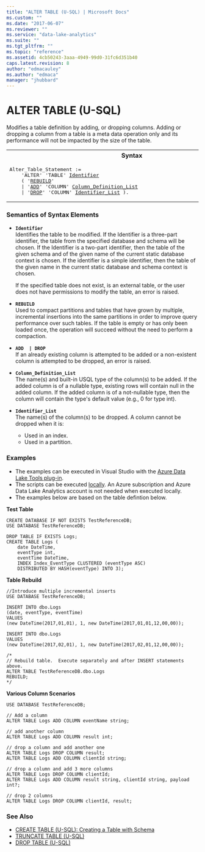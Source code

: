 ```yaml
---
title: "ALTER TABLE (U-SQL) | Microsoft Docs"
ms.custom: ""
ms.date: "2017-06-07"
ms.reviewer: ""
ms.service: "data-lake-analytics"
ms.suite: ""
ms.tgt_pltfrm: ""
ms.topic: "reference"
ms.assetid: 4cb50243-3aaa-4949-99d0-31fc6d351b40
caps.latest.revision: 8
author: "edmacauley"
ms.author: "edmaca"
manager: "jhubbard"
---
```

# ALTER TABLE (U-SQL)
Modifies a table definition by adding, or dropping columns.  Adding or dropping a column from a table is a meta data operation only and its performance will not be impacted by the size of the table. 

<table><th>Syntax</th><tr><td><pre>
Alter_Table_Statement :=                                                          
    'ALTER' 'TABLE' <a href="#ident">Identifier</a>   
    ( '<a href="#rebuild">REBUILD</a>'
    | '<a href="#add_drop">ADD</a>' 'COLUMN' <a href="#cdl">Column_Definition_List</a>     
    | '<a href="#add_drop">DROP</a>' 'COLUMN' <a href="#identList">Identifier_List</a> ).  
</pre></td></tr></table>

### Semantics of Syntax Elements  
-    <a name="ident"></a>**`Identifier`**   
Identifies the table to be modified. If the Identifier is a three-part identifier, the table from the specified database and schema will be chosen. If the Identifier is a two-part identifier, then the table of the given schema and of the given name of the current static database context is chosen. If the identifier is a simple identifier, then the table of the given name in the current static database and schema context is chosen.  
    
      If the specified table does not exist, is an external table, or the user does not have permissions to modify the table, an error is raised. 
      
-    <a name="rebuild"></a>**`REBUILD`**  
    Used to compact partitions and tables that have grown by multiple, incremental insertions into the same partitions in order to improve query performance over such tables.  If the table is empty or has only been loaded once, the operation will succeed without the need to perform a compaction.

-    <a name="add_drop"></a>**`ADD  | DROP`**  
    If an already existing column is attempted to be added or a non-existent column is attempted to be dropped, an error is raised.  
      
-    <a name="cdl"></a>**`Column_Definition_List`**       
The name(s) and built-in USQL type of the column(s) to be added.  If the added column is of a nullable type, existing rows will contain null in the added column.  If the added column is of a not-nullable type, then the column will contain the type's default value (e.g., 0 for type int).  

-    <a name="identList"></a>**`Identifier_List`**  
The name(s) of the column(s) to be dropped.  A column cannot be dropped when it is: 
     * Used in an index. 
     * Used in a partition.

### Examples
- The examples can be executed in Visual Studio with the [Azure Data Lake Tools plug-in](https://www.microsoft.com/download/details.aspx?id=49504).  
- The scripts can be executed [locally](https://docs.microsoft.com/azure/data-lake-analytics/data-lake-analytics-data-lake-tools-get-started#run-u-sql-locally).  An Azure subscription and Azure Data Lake Analytics account is not needed when executed locally.
- The examples below are based on the table defintion below.   

**Test Table**   
```
CREATE DATABASE IF NOT EXISTS TestReferenceDB; 
USE DATABASE TestReferenceDB;

DROP TABLE IF EXISTS Logs;
CREATE TABLE Logs (
    date DateTime, 
    eventType int, 
    eventTime DateTime, 
    INDEX Index_EventType CLUSTERED (eventType ASC) 
    DISTRIBUTED BY HASH(eventType) INTO 3);
```

**Table Rebuild**   
```
//Introduce multiple incremental inserts
USE DATABASE TestReferenceDB;

INSERT INTO dbo.Logs
(date, eventType, eventTime)
VALUES
(new DateTime(2017,01,01), 1, new DateTime(2017,01,01,12,00,00));

INSERT INTO dbo.Logs
VALUES
(new DateTime(2017,02,01), 1, new DateTime(2017,02,01,12,00,00));

/*
// Rebuild table.  Execute separately and after INSERT statements above.
ALTER TABLE TestReferenceDB.dbo.Logs
REBUILD;
*/
```

**Various Column Scenarios**    
```
USE DATABASE TestReferenceDB;

// Add a column
ALTER TABLE Logs ADD COLUMN eventName string;

// add another column
ALTER TABLE Logs ADD COLUMN result int;

// drop a column and add another one
ALTER TABLE Logs DROP COLUMN result;
ALTER TABLE Logs ADD COLUMN clientId string;

// drop a column and add 3 more columns
ALTER TABLE Logs DROP COLUMN clientId;
ALTER TABLE Logs ADD COLUMN result string, clientId string, payload int?;

// drop 2 columns
ALTER TABLE Logs DROP COLUMN clientId, result;
```

### See Also  
* [CREATE TABLE (U-SQL): Creating a Table with Schema](create-table-u-sql-creating-a-table-with-schema.md)   
* [TRUNCATE TABLE (U-SQL)](truncate-table-u-sql.md)
* [DROP TABLE (U-SQL)](drop-table-u-sql.md)  